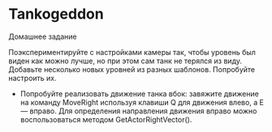 # Tankogeddon
Домашнее задание

Поэкспериментируйте с настройками камеры так, чтобы уровень был виден как можно лучше, но при этом сам танк не терялся из виду.
Добавьте несколько новых уровней из разных шаблонов. Попробуйте настроить их.
* Попробуйте реализовать движение танка вбок:
завяжите движение на команду MoveRight используя клавиши Q для движения влево, а E — вправо.
Для определения направления движения вправо можно воспользоваться методом GetActorRightVector().
